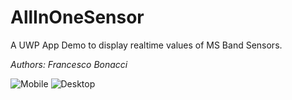 # AllInOneSensor 

A UWP App Demo to display realtime values of MS Band Sensors. 

*Authors: Francesco Bonacci*

![Mobile](/AllInOneSensorDemo.UWP/AllInOneSensorDemo.UWP/Design/Screen/Desktop/Gyroscope.png)
![Desktop](/Images/iOS.png)
